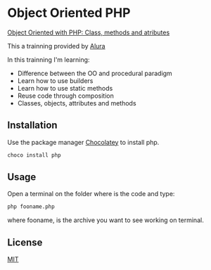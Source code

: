 # Object Oriented PHP
[Object Oriented with PHP: Class, methods and atributes](https://cursos.alura.com.br/course/php-oo-classes-metodos-atributos)

This a trainning provided by [Alura](https://cursos.alura.com.br)

In this trainning I'm learning:
- Difference between the OO and procedural paradigm
- Learn how to use builders
- Learn how to use static methods
- Reuse code through composition
- Classes, objects, attributes and methods

## Installation

Use the package manager [Chocolatey](https://chocolatey.org/) to install php.

```bash
choco install php
```

## Usage
Open a terminal on the folder where is the code and type:

```bash
php fooname.php
```

where fooname, is the archive you want to see working on terminal.

## License
[MIT](https://choosealicense.com/licenses/mit/)
